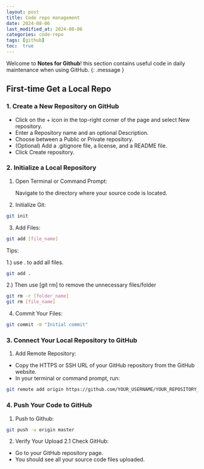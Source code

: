 ```yaml
---
layout: post
title: Code repo management
date: 2024-08-06 
last_modified_at: 2024-08-06
categories: code-repo
tags: [github]
toc:  true
---
```

Welcome to **Notes for Github**! this section contains useful code in daily maintenance when using GitHub.
{: .message }


## First-time Get a Local Repo

### 1. Create a New Repository on GitHub 
-	Click on the + icon in the top-right corner of the page and select New repository.
-	Enter a Repository name and an optional Description.
-	Choose between a Public or Private repository.
-	(Optional) Add a .gitignore file, a license, and a README file.
-	Click Create repository.

### 2. Initialize a Local Repository
1. 	Open Terminal or Command Prompt:

	Navigate to the directory where your source code is located.

2.	 Initialize Git:
  ``` bash
git init
  ``` 
3.	 Add Files:
  ``` bash
git add [file_name] 
  ```

   Tips: 
   
1.) use . to add all files.
   
``` bash
git add .
```

2.) Then use [git rm] to remove the unnecessary files/folder
``` bash
git rm -r [folder_name]
git rm [file_name]
  ```
4. Commit Your Files:
``` bash
git commit -m "Initial commit"
  ```

### 3. Connect Your Local Repository to GitHub

1.	Add Remote Repository:
-	Copy the HTTPS or SSH URL of your GitHub repository from the GitHub website.
-	In your terminal or command prompt, run:
  ``` bash
git remote add origin https://github.com/YOUR_USERNAME/YOUR_REPOSITORY_NAME.git
```

### 4. Push Your Code to GitHub

1. Push to Github:
``` bash
git push -u origin master
```
2. Verify Your Upload
2.1 Check GitHub:
-	Go to your GitHub repository page.
-	You should see all your source code files uploaded.



